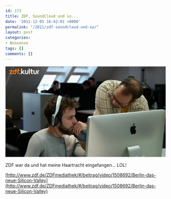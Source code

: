 ```yaml
---
id: 173
title: ZDF, SoundCloud und so...
date: '2011-12-05 16:42:01 +0000'
permalink: "/2011/zdf-soundcloud-und-so/"
layout: post
categories:
- Nonsense
tags: []
comments: []
---
```

![](</files/2011/12/Screen-Shot-2011-12-05-at-16.40.071.png> "Screen Shot 2011-12-05 at 16.40.07")

ZDF war da und hat meine Haartracht eingefangen... LOL!

[<http://www.zdf.de/ZDFmediathek/#/beitrag/video/1508692/Berlin-das-neue-Silicon-Valley](http://www.zdf.de/ZDFmediathek/#/beitrag/video/1508692/Berlin-das-neue-Silicon-Valley)>